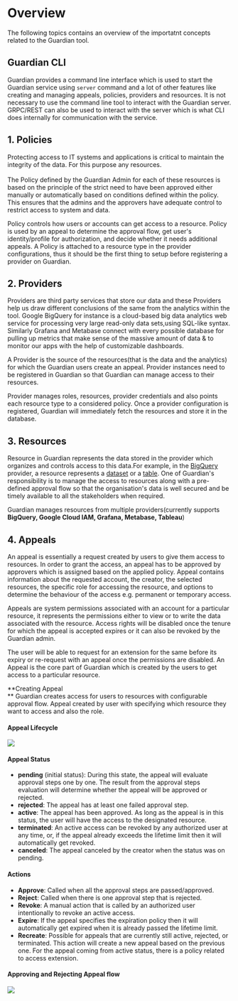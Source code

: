 # Overview

The following topics contains an overview of the importatnt concepts related to the Guardian tool.

## Guardian CLI

Guardian provides a command line interface which is used to start the Guardian service using `server` command and a lot of other features like creating and managing appeals, policies, providers and resources. It is not necessary to use the command line tool to interact with the Guardian server. GRPC/REST can also be used to interact with the server which is what CLI does internally for communication with the service.


## 1. Policies

Protecting access to IT systems and applications is critical to maintain the integrity of the data. For this purpose any resources.<br/><br/>
The Policy defined by the Guardian Admin for each of these resources is based on the principle of the strict need to have been approved either manually or automatically based on conditions defined within the policy. This ensures that the admins and the approvers have adequate control to restrict access to system and data.

Policy controls how users or accounts can get access to a resource. Policy is used by an appeal to determine the approval flow, get user's identity/profile for authorization, and decide whether it needs additional appeals. A Policy is attached to a resource type in the provider configurations, thus it should be the first thing to setup before registering a provider on Guardian.

## 2. Providers

Providers are third party services that store our data and these Providers help us draw different conclusions of the same from the analytics within the tool. Google BigQuery for instance is a cloud-based big data analytics web service for processing very large read-only data sets,using SQL-like syntax. Similarly Grafana and Metabase connect with every possible database for pulling up metrics that make sense of the massive amount of data & to monitor our apps with the help of customizable dashboards.

A Provider is the source of the resources(that is the data and the analytics) for which the Guardian users create an appeal. Provider instances need to be registered in Guardian so that Guardian can manage access to their resources.

Provider manages roles, resources, provider credentials and also points each resource type to a considered policy.
Once a provider configuration is registered, Guardian will immediately fetch the resources and store it in the database.

## 3. Resources

Resource in Guardian represents the data stored in the provider which organizes and controls access to this data.For example, in the [BigQuery](https://cloud.google.com/bigquery/docs/introduction) provider, a resource represents a [dataset](https://cloud.google.com/bigquery/docs/datasets-intro) or a [table](https://cloud.google.com/bigquery/docs/tables). One of Guardian's responsibility is to manage the access to resources along with a pre-defined approval flow so that the organisation's data is well secured and be timely available to all the stakeholders when required.

Guardian manages resources from multiple providers(currently supports **BigQuery, Google Cloud IAM, Grafana, Metabase, Tableau**)


## 4. Appeals

An appeal is essentially a request created by users to give them access to resources. In order to grant the access, an appeal has to be approved by approvers which is assigned based on the applied policy. Appeal contains information about the requested account, the creator, the selected resources, the specific role for accessing the resource, and options to determine the behaviour of the access e.g. permanent or temporary access.

Appeals are system permissions associated with an account for a particular resource, it represents the permissions either to view or to write the data associated with the resource. Access rights will be disabled once the tenure for which the appeal is accepted expires or it can also be revoked by the Guardian admin.

The user will be able to request for an extension for the same before its expiry or re-request with an appeal once the permissions are disabled.
An Appeal is the core part of Guardian which is created by the users to get access to a particular resource.

**Creating Appeal<br/> ** Guardian creates access for users to resources with configurable approval flow. Appeal created by user with specifying which resource they want to access and also the role.

#### Appeal Lifecycle

![](/assets/appeal-lifecycle.png)

#### Appeal Status

- **pending** \(initial status\): During this state, the appeal will evaluate approval steps one by one. The result from the approval steps evaluation will determine whether the appeal will be approved or rejected.
- **rejected**: The appeal has at least one failed approval step.
- **active**: The appeal has been approved. As long as the appeal is in this status, the user will have the access to the designated resource.
- **terminated**: An active access can be revoked by any authorized user at any time, or, if the appeal already exceeds the lifetime limit then it will automatically get revoked.
- **canceled**: The appeal canceled by the creator when the status was on pending.

#### Actions

- **Approve**: Called when all the approval steps are passed/approved.
- **Reject**: Called when there is one approval step that is rejected.
- **Revoke**: A manual action that is called by an authorized user intentionally to revoke an active access.
- **Expire**: If the appeal specifies the expiration policy then it will automatically get expired when it is already passed the lifetime limit.
- **Recreate**: Possible for appeals that are currently still active, rejected, or terminated. This action will create a new appeal based on the previous one. For the appeal coming from active status, there is a policy related to access extension.

#### Approving and Rejecting Appeal flow

![](/assets/approval-flow.png)

